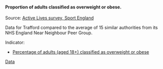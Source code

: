 #### Proportion of adults classified as overweight or obese.

Source: <a href="https://www.sportengland.org/know-your-audience/data/active-lives" target="_blank">Active Lives survey, Sport England</a>

Data for Trafford compared to the average of 15 similar authorities from its NHS England Near Neighbour Peer Group.

Indicator:

* <a href="https://fingertips.phe.org.uk/search/93088#page/6/gid" target="_blank"> Percentage of adults (aged 18+) classified as overweight or obese </a>

<a href="https://www.trafforddatalab.io/trafford_themes/data/health/overweight_adult.csv" aria-label="Download the data" class="downloadButton" target="_blank" download>Data <span class="fas fa-download"></span></a>